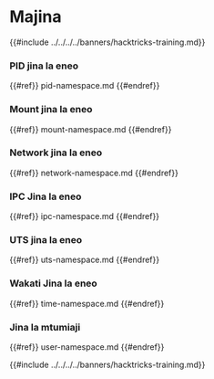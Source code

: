 # Majina

{{#include ../../../../banners/hacktricks-training.md}}

### **PID jina la eneo**

{{#ref}}
pid-namespace.md
{{#endref}}

### **Mount jina la eneo**

{{#ref}}
mount-namespace.md
{{#endref}}

### **Network jina la eneo**

{{#ref}}
network-namespace.md
{{#endref}}

### **IPC Jina la eneo**

{{#ref}}
ipc-namespace.md
{{#endref}}

### **UTS jina la eneo**

{{#ref}}
uts-namespace.md
{{#endref}}

### Wakati Jina la eneo

{{#ref}}
time-namespace.md
{{#endref}}

### Jina la mtumiaji

{{#ref}}
user-namespace.md
{{#endref}}

{{#include ../../../../banners/hacktricks-training.md}}
